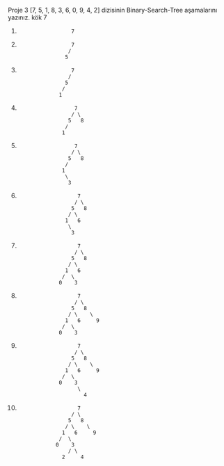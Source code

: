 Proje 3
[7, 5, 1, 8, 3, 6, 0, 9, 4, 2] dizisinin Binary-Search-Tree aşamalarını yazınız.
  kök 7
  1)                      7
                
  2)                      7
                         /                
                        5
  
  3)                      7
                         / 
                        5   
                       /
                      1
 
 4)                       7
                         / \
                        5   8
                       /
                      1
 
 5)                       7
                         / \
                        5   8
                       /
                      1
                       \
                        3
                        
6)                        7
                         / \
                        5   8
                       / \
                      1   6
                       \
                        3 
                        
7)                        7
                         / \
                        5   8
                       / \
                      1   6
                     /  \
                    0    3                  
                    
8)                        7
                         / \
                        5   8
                       / \    \
                      1   6     9
                     /  \
                    0    3            
                    
9)                        7
                         / \
                        5   8
                       / \    \
                      1   6     9
                     /  \
                    0    3 
                          \
                            4

10)                        7
                         / \
                        5   8
                       / \    \
                      1   6     9
                     /  \
                    0    3 
                        / \
                      2     4                            
